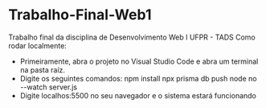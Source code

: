 # Trabalho-Final-Web1
Trabalho final da disciplina de Desenvolvimento Web I UFPR - TADS
Como rodar localmente:
- Primeiramente, abra o projeto no Visual Studio Code e abra um terminal na pasta raíz.
- Digite os seguintes comandos:
npm install
npx prisma db push
node no --watch server.js
- Digite localhos:5500 no seu navegador e o sistema estará funcionando
